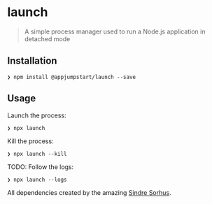 # launch
> A simple process manager used to run a Node.js application in detached mode

## Installation

```fish
❯ npm install @appjumpstart/launch --save
```

## Usage

Launch the process:
```fish
❯ npx launch
```

Kill the process:
```fish
❯ npx launch --kill
```

TODO: Follow the logs:
```fish
❯ npx launch --logs
```

All dependencies created by the amazing [Sindre Sorhus](https://github.com/sindresorhus).
